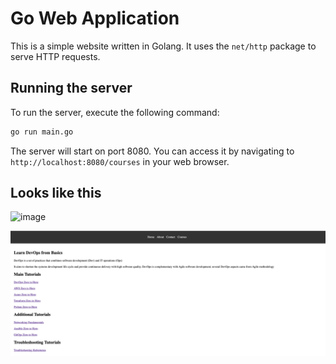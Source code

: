 # Go Web Application

This is a simple website written in Golang. It uses the `net/http` package to serve HTTP requests.

## Running the server

To run the server, execute the following command:

```bash
go run main.go
```

The server will start on port 8080. You can access it by navigating to `http://localhost:8080/courses` in your web browser.

## Looks like this

![image](https://github.com/user-attachments/assets/337ad6ed-7bc2-461a-ac09-222af2fcb552)


![Website](static/images/golang-website.png)


